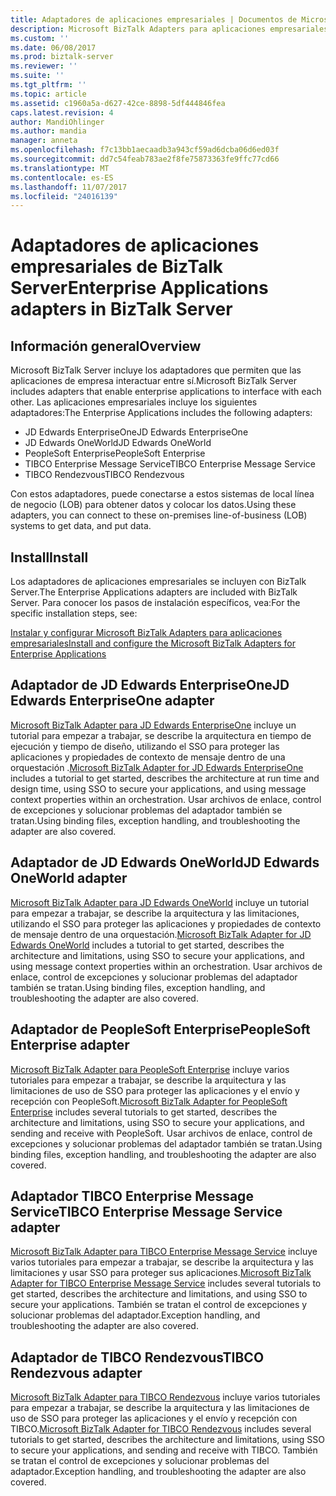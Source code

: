 ```yaml
---
title: Adaptadores de aplicaciones empresariales | Documentos de Microsoft
description: Microsoft BizTalk Adapters para aplicaciones empresariales incluye JD Edwards EnterpriseOne, JD Edwards OneWorld, PeopleSoft Enterprise, TIBCO Enterprise Message Service y TIBCO Rendezvous para usar en BizTalk Server
ms.custom: ''
ms.date: 06/08/2017
ms.prod: biztalk-server
ms.reviewer: ''
ms.suite: ''
ms.tgt_pltfrm: ''
ms.topic: article
ms.assetid: c1960a5a-d627-42ce-8898-5df444846fea
caps.latest.revision: 4
author: MandiOhlinger
ms.author: mandia
manager: anneta
ms.openlocfilehash: f7c13bb1aecaadb3a943cf59ad6dcba06d6ed03f
ms.sourcegitcommit: dd7c54feab783ae2f8fe75873363fe9ffc77cd66
ms.translationtype: MT
ms.contentlocale: es-ES
ms.lasthandoff: 11/07/2017
ms.locfileid: "24016139"
---
```

# <a name="enterprise-applications-adapters-in-biztalk-server"></a><span data-ttu-id="537c2-103">Adaptadores de aplicaciones empresariales de BizTalk Server</span><span class="sxs-lookup"><span data-stu-id="537c2-103">Enterprise Applications adapters in BizTalk Server</span></span>

## <a name="overview"></a><span data-ttu-id="537c2-104">Información general</span><span class="sxs-lookup"><span data-stu-id="537c2-104">Overview</span></span>

<span data-ttu-id="537c2-105">Microsoft BizTalk Server incluye los adaptadores que permiten que las aplicaciones de empresa interactuar entre sí.</span><span class="sxs-lookup"><span data-stu-id="537c2-105">Microsoft BizTalk Server includes adapters that enable enterprise applications to interface with each other.</span></span> <span data-ttu-id="537c2-106">Las aplicaciones empresariales incluye los siguientes adaptadores:</span><span class="sxs-lookup"><span data-stu-id="537c2-106">The Enterprise Applications includes the following adapters:</span></span>  

* <span data-ttu-id="537c2-107">JD Edwards EnterpriseOne</span><span class="sxs-lookup"><span data-stu-id="537c2-107">JD Edwards EnterpriseOne</span></span>
* <span data-ttu-id="537c2-108">JD Edwards OneWorld</span><span class="sxs-lookup"><span data-stu-id="537c2-108">JD Edwards OneWorld</span></span>
* <span data-ttu-id="537c2-109">PeopleSoft Enterprise</span><span class="sxs-lookup"><span data-stu-id="537c2-109">PeopleSoft Enterprise</span></span>
* <span data-ttu-id="537c2-110">TIBCO Enterprise Message Service</span><span class="sxs-lookup"><span data-stu-id="537c2-110">TIBCO Enterprise Message Service</span></span>
* <span data-ttu-id="537c2-111">TIBCO Rendezvous</span><span class="sxs-lookup"><span data-stu-id="537c2-111">TIBCO Rendezvous</span></span> 

<span data-ttu-id="537c2-112">Con estos adaptadores, puede conectarse a estos sistemas de local línea de negocio (LOB) para obtener datos y colocar los datos.</span><span class="sxs-lookup"><span data-stu-id="537c2-112">Using these adapters, you can connect to these on-premises line-of-business (LOB) systems to get data, and put data.</span></span> 

## <a name="install"></a><span data-ttu-id="537c2-113">Install</span><span class="sxs-lookup"><span data-stu-id="537c2-113">Install</span></span>
<span data-ttu-id="537c2-114">Los adaptadores de aplicaciones empresariales se incluyen con BizTalk Server.</span><span class="sxs-lookup"><span data-stu-id="537c2-114">The Enterprise Applications adapters are included with BizTalk Server.</span></span> <span data-ttu-id="537c2-115">Para conocer los pasos de instalación específicos, vea:</span><span class="sxs-lookup"><span data-stu-id="537c2-115">For the specific installation steps, see:</span></span>

[<span data-ttu-id="537c2-116">Instalar y configurar Microsoft BizTalk Adapters para aplicaciones empresariales</span><span class="sxs-lookup"><span data-stu-id="537c2-116">Install and configure the Microsoft BizTalk Adapters for Enterprise Applications</span></span>](../adapters-and-accelerators/install-configure-biztalk-adapters-enterprise-applications.md)

## <a name="jd-edwards-enterpriseone-adapter"></a><span data-ttu-id="537c2-117">Adaptador de JD Edwards EnterpriseOne</span><span class="sxs-lookup"><span data-stu-id="537c2-117">JD Edwards EnterpriseOne adapter</span></span>

<span data-ttu-id="537c2-118">[Microsoft BizTalk Adapter para JD Edwards EnterpriseOne](../core/jd-edwards-enterpriseone-adapter.md) incluye un tutorial para empezar a trabajar, se describe la arquitectura en tiempo de ejecución y tiempo de diseño, utilizando el SSO para proteger las aplicaciones y propiedades de contexto de mensaje dentro de una orquestación .</span><span class="sxs-lookup"><span data-stu-id="537c2-118">[Microsoft BizTalk Adapter for JD Edwards EnterpriseOne](../core/jd-edwards-enterpriseone-adapter.md) includes a tutorial to get started, describes the architecture at run time and design time, using SSO to secure your applications, and using message context properties within an orchestration.</span></span> <span data-ttu-id="537c2-119">Usar archivos de enlace, control de excepciones y solucionar problemas del adaptador también se tratan.</span><span class="sxs-lookup"><span data-stu-id="537c2-119">Using binding files, exception handling, and troubleshooting the adapter are also covered.</span></span> 

## <a name="jd-edwards-oneworld-adapter"></a><span data-ttu-id="537c2-120">Adaptador de JD Edwards OneWorld</span><span class="sxs-lookup"><span data-stu-id="537c2-120">JD Edwards OneWorld adapter</span></span>

<span data-ttu-id="537c2-121">[Microsoft BizTalk Adapter para JD Edwards OneWorld](../core/jd-edwards-oneworld-adapter.md) incluye un tutorial para empezar a trabajar, se describe la arquitectura y las limitaciones, utilizando el SSO para proteger las aplicaciones y propiedades de contexto de mensaje dentro de una orquestación.</span><span class="sxs-lookup"><span data-stu-id="537c2-121">[Microsoft BizTalk Adapter for JD Edwards OneWorld](../core/jd-edwards-oneworld-adapter.md) includes a tutorial to get started, describes the architecture and limitations, using SSO to secure your applications, and using message context properties within an orchestration.</span></span> <span data-ttu-id="537c2-122">Usar archivos de enlace, control de excepciones y solucionar problemas del adaptador también se tratan.</span><span class="sxs-lookup"><span data-stu-id="537c2-122">Using binding files, exception handling, and troubleshooting the adapter are also covered.</span></span> 

## <a name="peoplesoft-enterprise-adapter"></a><span data-ttu-id="537c2-123">Adaptador de PeopleSoft Enterprise</span><span class="sxs-lookup"><span data-stu-id="537c2-123">PeopleSoft Enterprise adapter</span></span>

<span data-ttu-id="537c2-124">[Microsoft BizTalk Adapter para PeopleSoft Enterprise](../core/peoplesoft-enterprise-adapter.md) incluye varios tutoriales para empezar a trabajar, se describe la arquitectura y las limitaciones de uso de SSO para proteger las aplicaciones y el envío y recepción con PeopleSoft.</span><span class="sxs-lookup"><span data-stu-id="537c2-124">[Microsoft BizTalk Adapter for PeopleSoft Enterprise](../core/peoplesoft-enterprise-adapter.md) includes several tutorials to get started, describes the architecture and limitations, using SSO to secure your applications, and sending and receive with PeopleSoft.</span></span> <span data-ttu-id="537c2-125">Usar archivos de enlace, control de excepciones y solucionar problemas del adaptador también se tratan.</span><span class="sxs-lookup"><span data-stu-id="537c2-125">Using binding files, exception handling, and troubleshooting the adapter are also covered.</span></span> 

## <a name="tibco-enterprise-message-service-adapter"></a><span data-ttu-id="537c2-126">Adaptador TIBCO Enterprise Message Service</span><span class="sxs-lookup"><span data-stu-id="537c2-126">TIBCO Enterprise Message Service adapter</span></span>

<span data-ttu-id="537c2-127">[Microsoft BizTalk Adapter para TIBCO Enterprise Message Service](../core/tibco-enterprise-message-service-adapter.md) incluye varios tutoriales para empezar a trabajar, se describe la arquitectura y las limitaciones y usar SSO para proteger sus aplicaciones.</span><span class="sxs-lookup"><span data-stu-id="537c2-127">[Microsoft BizTalk Adapter for TIBCO Enterprise Message Service](../core/tibco-enterprise-message-service-adapter.md) includes several tutorials to get started, describes the architecture and limitations, and using SSO to secure your applications.</span></span> <span data-ttu-id="537c2-128">También se tratan el control de excepciones y solucionar problemas del adaptador.</span><span class="sxs-lookup"><span data-stu-id="537c2-128">Exception handling, and troubleshooting the adapter are also covered.</span></span> 

## <a name="tibco-rendezvous-adapter"></a><span data-ttu-id="537c2-129">Adaptador de TIBCO Rendezvous</span><span class="sxs-lookup"><span data-stu-id="537c2-129">TIBCO Rendezvous adapter</span></span>
<span data-ttu-id="537c2-130">[Microsoft BizTalk Adapter para TIBCO Rendezvous](../core/tibco-rendezvous-adapter.md) incluye varios tutoriales para empezar a trabajar, se describe la arquitectura y las limitaciones de uso de SSO para proteger las aplicaciones y el envío y recepción con TIBCO.</span><span class="sxs-lookup"><span data-stu-id="537c2-130">[Microsoft BizTalk Adapter for TIBCO Rendezvous](../core/tibco-rendezvous-adapter.md) includes several tutorials to get started, describes the architecture and limitations, using SSO to secure your applications, and sending and receive with TIBCO.</span></span> <span data-ttu-id="537c2-131">También se tratan el control de excepciones y solucionar problemas del adaptador.</span><span class="sxs-lookup"><span data-stu-id="537c2-131">Exception handling, and troubleshooting the adapter are also covered.</span></span> 

